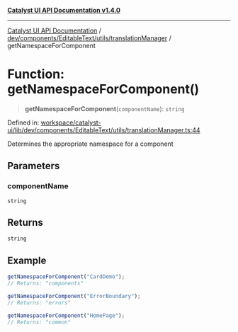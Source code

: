 [**Catalyst UI API Documentation v1.4.0**](../../../../../../README.md)

---

[Catalyst UI API Documentation](../../../../../../README.md) / [dev/components/EditableText/utils/translationManager](../README.md) / getNamespaceForComponent

# Function: getNamespaceForComponent()

> **getNamespaceForComponent**(`componentName`): `string`

Defined in: [workspace/catalyst-ui/lib/dev/components/EditableText/utils/translationManager.ts:44](https://github.com/TheBranchDriftCatalyst/catalyst-ui/blob/main/lib/dev/components/EditableText/utils/translationManager.ts#L44)

Determines the appropriate namespace for a component

## Parameters

### componentName

`string`

## Returns

`string`

## Example

```ts
getNamespaceForComponent("CardDemo");
// Returns: "components"

getNamespaceForComponent("ErrorBoundary");
// Returns: "errors"

getNamespaceForComponent("HomePage");
// Returns: "common"
```
